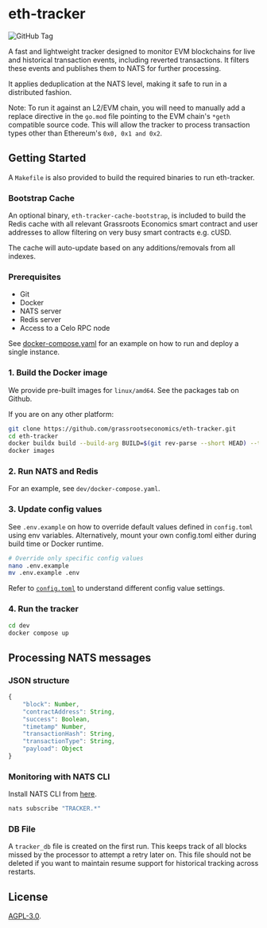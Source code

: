 # eth-tracker

![GitHub Tag](https://img.shields.io/github/v/tag/grassrootseconomics/eth-tracker)

A fast and lightweight tracker designed to monitor EVM blockchains for live and historical transaction events, including reverted transactions. It filters these events and publishes them to NATS for further processing.

It applies deduplication at the NATS level, making it safe to run in a distributed fashion.

Note: To run it against an L2/EVM chain, you will need to manually add a replace directive in the `go.mod` file pointing to the EVM chain's `*geth` compatible source code. This will allow the tracker to process transaction types other than Ethereum's `0x0, 0x1 and 0x2`.

## Getting Started

A `Makefile` is also provided to build the required binaries to run eth-tracker.

### Bootstrap Cache

An optional binary, `eth-tracker-cache-bootstrap`, is included to build the Redis cache with all relevant Grassroots Economics smart contract and user addresses to allow filtering on very busy smart contracts e.g. cUSD.

The cache will auto-update based on any additions/removals from all indexes.

### Prerequisites

* Git
* Docker
* NATS server
* Redis server
* Access to a Celo RPC node

See [docker-compose.yaml](dev/docker-compose.yaml) for an example on how to run and deploy a single instance.

### 1. Build the Docker image

We provide pre-built images for `linux/amd64`. See the packages tab on Github.

If you are on any other platform:

```bash
git clone https://github.com/grassrootseconomics/eth-tracker.git
cd eth-tracker
docker buildx build --build-arg BUILD=$(git rev-parse --short HEAD) --tag eth-tracker:$(git rev-parse --short HEAD) --tag eth-tracker:latest .
docker images
```

### 2. Run NATS and Redis

For an example, see `dev/docker-compose.yaml`.
### 3. Update config values

See `.env.example` on how to override default values defined in `config.toml` using env variables. Alternatively, mount your own config.toml either during build time or Docker runtime.

```bash
# Override only specific config values
nano .env.example
mv .env.example .env
```

Refer to [`config.toml`](config.toml) to understand different config value settings.


### 4. Run the tracker

```bash
cd dev
docker compose up
```

## Processing NATS messages

### JSON structure

```js
{
    "block": Number,
    "contractAddress": String,
    "success": Boolean,
    "timetamp" Number,
    "transactionHash": String,
    "transactionType": String,
    "payload": Object
}
```

### Monitoring with NATS CLI

Install NATS CLI from [here](https://github.com/nats-io/natscli?tab=readme-ov-file#installation).

```bash
nats subscribe "TRACKER.*"
```

### DB File

A `tracker_db` file is created on the first run. This keeps track of all blocks missed by the processor to attempt a retry later on. This file should not be deleted if you want to maintain resume support for historical tracking across restarts.

## License

[AGPL-3.0](LICENSE).
